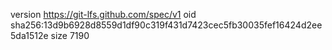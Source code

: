 version https://git-lfs.github.com/spec/v1
oid sha256:13d9b6928d8559d1df90c319f431d7423cec5fb30035fef16424d2ee5da1512e
size 7190
